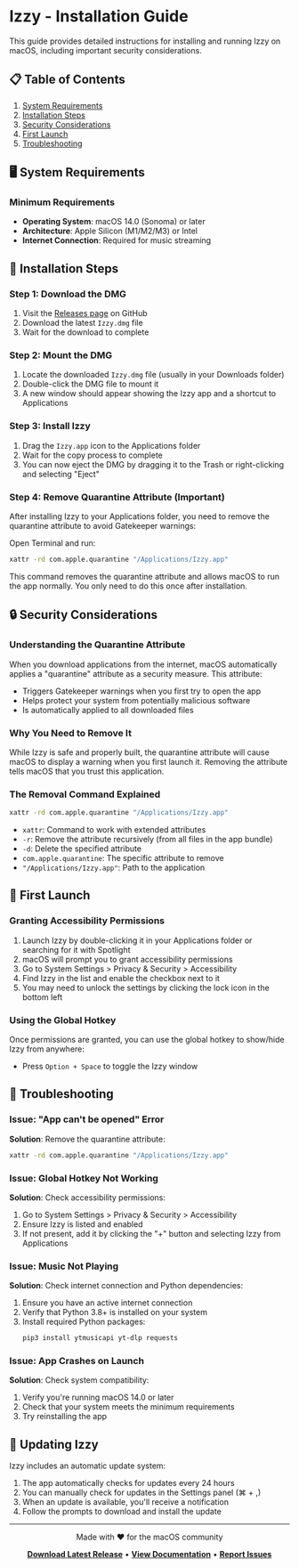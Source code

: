 # Izzy - Installation Guide

This guide provides detailed instructions for installing and running Izzy on macOS, including important security considerations.

## 📋 Table of Contents

1. [System Requirements](#-system-requirements)
2. [Installation Steps](#-installation-steps)
3. [Security Considerations](#-security-considerations)
4. [First Launch](#-first-launch)
5. [Troubleshooting](#-troubleshooting)

## 🖥️ System Requirements

### Minimum Requirements
- **Operating System**: macOS 14.0 (Sonoma) or later
- **Architecture**: Apple Silicon (M1/M2/M3) or Intel
- **Internet Connection**: Required for music streaming

## 🚀 Installation Steps

### Step 1: Download the DMG
1. Visit the [Releases page](../../releases) on GitHub
2. Download the latest `Izzy.dmg` file
3. Wait for the download to complete

### Step 2: Mount the DMG
1. Locate the downloaded `Izzy.dmg` file (usually in your Downloads folder)
2. Double-click the DMG file to mount it
3. A new window should appear showing the Izzy app and a shortcut to Applications

### Step 3: Install Izzy
1. Drag the `Izzy.app` icon to the Applications folder
2. Wait for the copy process to complete
3. You can now eject the DMG by dragging it to the Trash or right-clicking and selecting "Eject"

### Step 4: Remove Quarantine Attribute (Important)
After installing Izzy to your Applications folder, you need to remove the quarantine attribute to avoid Gatekeeper warnings:

Open Terminal and run:
```bash
xattr -rd com.apple.quarantine "/Applications/Izzy.app"
```

This command removes the quarantine attribute and allows macOS to run the app normally. You only need to do this once after installation.

## 🔒 Security Considerations

### Understanding the Quarantine Attribute
When you download applications from the internet, macOS automatically applies a "quarantine" attribute as a security measure. This attribute:
- Triggers Gatekeeper warnings when you first try to open the app
- Helps protect your system from potentially malicious software
- Is automatically applied to all downloaded files

### Why You Need to Remove It
While Izzy is safe and properly built, the quarantine attribute will cause macOS to display a warning when you first launch it. Removing the attribute tells macOS that you trust this application.

### The Removal Command Explained
```bash
xattr -rd com.apple.quarantine "/Applications/Izzy.app"
```
- `xattr`: Command to work with extended attributes
- `-r`: Remove the attribute recursively (from all files in the app bundle)
- `-d`: Delete the specified attribute
- `com.apple.quarantine`: The specific attribute to remove
- `"/Applications/Izzy.app"`: Path to the application

## 🎯 First Launch

### Granting Accessibility Permissions
1. Launch Izzy by double-clicking it in your Applications folder or searching for it with Spotlight
2. macOS will prompt you to grant accessibility permissions
3. Go to System Settings > Privacy & Security > Accessibility
4. Find Izzy in the list and enable the checkbox next to it
5. You may need to unlock the settings by clicking the lock icon in the bottom left

### Using the Global Hotkey
Once permissions are granted, you can use the global hotkey to show/hide Izzy from anywhere:
- Press `Option + Space` to toggle the Izzy window

## 🔧 Troubleshooting

### Issue: "App can't be opened" Error
**Solution**: Remove the quarantine attribute:
```bash
xattr -rd com.apple.quarantine "/Applications/Izzy.app"
```

### Issue: Global Hotkey Not Working
**Solution**: Check accessibility permissions:
1. Go to System Settings > Privacy & Security > Accessibility
2. Ensure Izzy is listed and enabled
3. If not present, add it by clicking the "+" button and selecting Izzy from Applications

### Issue: Music Not Playing
**Solution**: Check internet connection and Python dependencies:
1. Ensure you have an active internet connection
2. Verify that Python 3.8+ is installed on your system
3. Install required Python packages:
   ```bash
   pip3 install ytmusicapi yt-dlp requests
   ```

### Issue: App Crashes on Launch
**Solution**: Check system compatibility:
1. Verify you're running macOS 14.0 or later
2. Check that your system meets the minimum requirements
3. Try reinstalling the app

## 🔄 Updating Izzy

Izzy includes an automatic update system:
1. The app automatically checks for updates every 24 hours
2. You can manually check for updates in the Settings panel (⌘ + ,)
3. When an update is available, you'll receive a notification
4. Follow the prompts to download and install the update

---

<div align="center">

Made with ❤️ for the macOS community

**[Download Latest Release](../../releases/latest)** • **[View Documentation](../../wiki)** • **[Report Issues](../../issues)**

</div>